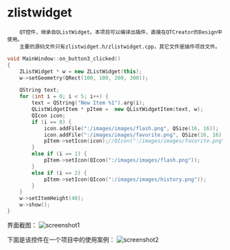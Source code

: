 # zlistwidget
        QT控件，继承自QListWidget。本项目可以编译出插件，直接在QTCreator的Design中使用。
        主要的源码文件只有zlistwidget.h/zlistwidget.cpp，其它文件是插件项目文件。
```cpp
void MainWindow::on_button3_clicked()
{
    ZListWidget * w = new ZListWidget(this);
    w->setGeometry(QRect(100, 100, 200, 300));

    QString text;
    for (int i = 0; i < 5; i++) {
        text = QString("New Item %1").arg(i);
        QListWidgetItem * pItem =  new QListWidgetItem(text, w);
        QIcon icon;
        if (i == 0) {
            icon.addFile(":/images/images/flash.png", QSize(16, 16));
            icon.addFile(":/images/images/favorite.png", QSize(16, 16), QIcon::Selected, QIcon::Off);
            pItem->setIcon(icon);//QIcon(":/images/images/favorite.png"));
        }
        else if (i == 1) {
            pItem->setIcon(QIcon(":/images/images/flash.png"));
        }
        else if (i == 2) {
            pItem->setIcon(QIcon(":/images/images/history.png"));
        }
    }
    w->setItemHeight(40);
    w->show();
}
```
界面截图：
![screenshot1](https://github.com/brucezhao/zlistwidget/blob/master/images/Screenshot1.png)

下面是该控件在一个项目中的使用案例：
![screenshot2](https://github.com/brucezhao/zlistwidget/blob/master/images/Screenshot2.png)
